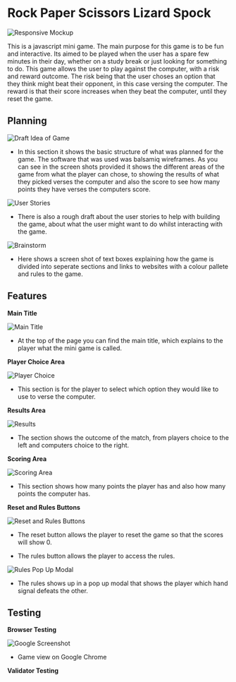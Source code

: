 # Rock Paper Scissors Lizard Spock

![Responsive Mockup](assets/images/responsive-mockup.png)

This is a javascript mini game. The main purpose for this game is to be fun and interactive. Its aimed to be played when the user has a spare few minutes in their day, whether on a study break or just looking for something to do. This game allows the user to play against the computer, with a risk and reward outcome. The risk being that the user choses an option that they think might beat their opponent, in this case versing the computer. The reward is that their score increases when they beat the computer, until they reset the game. 

## Planning

![Draft Idea of Game](assets/images/draft-idea.png)

* In this section it shows the basic structure of what was planned for the game. The software that was used was balsamiq wireframes. As you can see in the screen shots provided it shows the different areas of the game from what the player can chose, to showing the results of what they picked verses the computer and also the score to see how many points they have verses the computers score. 

![User Stories](assets/images/user-stories.png)

* There is also a rough draft about the user stories to help with building the game, about what the user might want to do whilst interacting with the game.

![Brainstorm](assets/images/brainstorm.png)

* Here shows a screen shot of text boxes explaining how the game is divided into seperate sections and links to websites with a colour pallete and rules to the game.

## Features

__Main Title__

![Main Title](assets/images/main-title.png)

* At the top of the page you can find the main title, which explains to the player what the mini game is called.

__Player Choice Area__

![Player Choice](assets/images/player-choice.png)

* This section is for the player to select which option they would like to use to verse the computer.

__Results Area__

![Results](assets/images/results.png)

* The section shows the outcome of the match, from players choice to the left and computers choice to the right.

__Scoring Area__

![Scoring Area](assets/images/scores.png)

* This section shows how many points the player has and also how many points the computer has.

__Reset and Rules Buttons__

![Reset and Rules Buttons](assets/images/reset-and-rules.png)

* The reset button allows the player to reset the game so that the scores will show 0. 

* The rules button allows the player to access the rules.


![Rules Pop Up Modal](assets/images/modal.png)

* The rules shows up in a pop up modal that shows the player which hand signal defeats the other.

## Testing

__Browser Testing__

![Google Screenshot](assets/images/chrome-screenshot.png)
* Game view on Google Chrome

__Validator Testing__